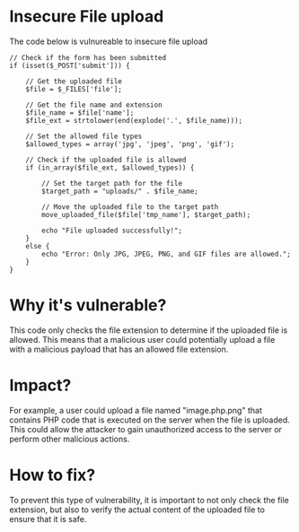 # Insecure File upload

The code below is vulnureable to insecure file upload

```
// Check if the form has been submitted
if (isset($_POST['submit'])) {

    // Get the uploaded file
    $file = $_FILES['file'];

    // Get the file name and extension
    $file_name = $file['name'];
    $file_ext = strtolower(end(explode('.', $file_name)));

    // Set the allowed file types
    $allowed_types = array('jpg', 'jpeg', 'png', 'gif');

    // Check if the uploaded file is allowed
    if (in_array($file_ext, $allowed_types)) {

        // Set the target path for the file
        $target_path = "uploads/" . $file_name;

        // Move the uploaded file to the target path
        move_uploaded_file($file['tmp_name'], $target_path);

        echo "File uploaded successfully!";
    }
    else {
        echo "Error: Only JPG, JPEG, PNG, and GIF files are allowed.";
    }
}
```

# Why it's vulnerable?
This code only checks the file extension to determine if the uploaded file is allowed. This means that a malicious user could potentially upload a file with a malicious payload that has an allowed file extension. 

# Impact?
For example, a user could upload a file named "image.php.png" that contains PHP code that is executed on the server when the file is uploaded. This could allow the attacker to gain unauthorized access to the server or perform other malicious actions. 

# How to fix?
To prevent this type of vulnerability, it is important to not only check the file extension, but also to verify the actual content of the uploaded file to ensure that it is safe.
